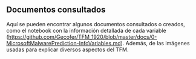 ## Documentos consultados

Aquí se pueden encontrar algunos documentos consultados o creados, como el notebook con la información detallada de cada variable (https://github.com/Gecofer/TFM_1920/blob/master/docs/0-MicrosoftMalwarePrediction-InfoVariables.md). Además, de las imágenes usadas para explicar diversos aspectos del TFM.
